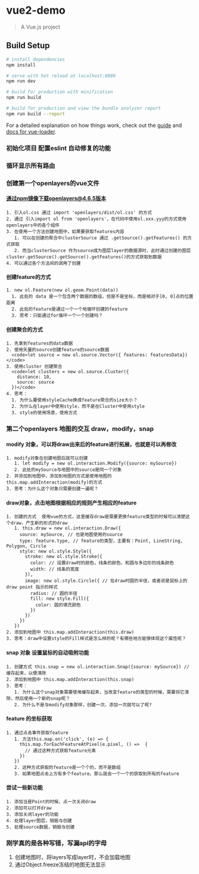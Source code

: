 # vue2-demo

> A Vue.js project

## Build Setup

``` bash
# install dependencies
npm install

# serve with hot reload at localhost:8080
npm run dev

# build for production with minification
npm run build

# build for production and view the bundle analyzer report
npm run build --report
```

For a detailed explanation on how things work, check out the [guide](http://vuejs-templates.github.io/webpack/) and [docs for vue-loader](http://vuejs.github.io/vue-loader).


### 初始化项目 配置eslint 自动修复的功能

### 循环显示所有路由

### 创建第一个openlayers的vue文件
  #### 通过npm镜像下载openlayers@4.6.5版本
    1. 引入ol.css 通过 import 'openlayers/dist/ol.css' 的方式
    2. 通过 引入import ol from 'openlayers'，在代码中使用ol.xxx.yyy的方式使用openlayers中的各个组件
    3. 在使用一个方法创建地图中，如果要获取features内容
       1. 可以在创建的聚合中clusterSource 通过 .getSource().getFeatures() 的方式获取
       2. 而当clusterSource 作为source成为图层layer的数据源时，此时通过创建的图层cluster.getSource().getSource().getFeatures()的方式获取到数据
    4. 可以通过各个方法间的调用了创建

  #### 创建feature的方式
    1. new ol.Feature(new ol.geom.Point(data))
      1. 此处的 data 是一个包含两个数据的数组，但是不是坐标，而是相对于[0, 0]点的位置距离
      2. 此处的feature是通过一个一个地循环创建的feature
      3. 思考：只能通过for循环一个一个创建吗？

  #### 创建聚合的方式
    1. 先拿到features的data数据
    2. 使用矢量的source创建feature的source数据
      <code>let source = new ol.source.Vector({ features: featuresData})</code>
    3. 使用cluster 创建聚合
      <code>let clusters = new ol.source.Cluster({
        distance: 10,
        source: source
      })</code>
    4. 思考：
      1. 为什么要使用styleCache换成feature聚合的size大小？
      2. 为什么在layer中使用style，而不是在Cluster中使用style
      3. style的使用场景，使用方式

### 第二个openlayers 地图的交互 draw，modify，snap
  #### modify 对象，可以将draw出来后的feature进行拓展，也就是可以再修改
    1. modify对象在创建地图后就可以创建
       1. let modify = new ol.interaction.Modify({source: mySource})
       2. 此处的mySource与地图中的source是同一个对象
    2. 并添加到地图中，添加到地图的方式是使用地图的this.map.addInteraction(modify)的方式
    3. 思考：为什么这个对象只需要创建一遍呢？
  #### draw对象，点击地图根据相应的规则产生相应的feature
    1. 创建的方式  使用vue的方式，这里缓存draw是需要更换feature类型的时候可以清楚这个draw，产生新的形式的draw
       1. this.draw = new ol.interaction.Draw({
         source: mySource, // 也是地图使用的source
         type: feature.type, // feature的类型，主要有：Point, LineString, Polygon, Circle
         style: new ol.style.Style({
           stroke: new ol.style.Stroke({
             color: // 设置draw时的颜色，线条的颜色，和圆与多边形的线条颜色
             width: // 线条的宽度
           }),
           image: new ol.style.Circle({ // 在draw时圆的半径，或者说是鼠标上的draw point 指示的样式
             radius: // 圆的半径
             fill: new style.Fill({
               color: 圆的填充颜色
             })
           })
         })
       })
    2. 添加到地图中 this.map.addInteraction(this.draw)
    3. 思考：draw中设置style的Fill样式是怎么样的呢？有哪些地方能够体现这个属性呢？
  #### snap 对象 设置鼠标的自动吸附功能
    1. 创建方式 this.snap = new ol.interaction.Snap({source: mySource}) // 缓存起来，以便清除
    2. 添加到地图中 this.map.addInteraction(this.snap)
    3. 思考：
       1. 为什么这个snap对象需要使用缓存起来，当改变feature的类型的时候，需要将它清除，然后使用一个新的snap呢？
       2. 为什么不是与modify对象那样，创建一次，添加一次就可以了呢?

  #### feature 的坐标获取
    1. 通过点击事件获取feature
       1. 方法this.map.on('click', (e) => {
         this.map.forEachFeatureAtPixel(e.pixel, () =>  {
           // 通过这种方式获取feature元素
         })
       })
       2. 这种方式获取的feature是一个个的，而不是数组
       3. 如果地图点击上方有多个feature，那么就会一个一个的获取到所有的feature

  #### 尝试一些新功能
    1. 添加当是Point的时候，点一次关闭draw
    2. 添加可以打开draw
    3. 添加关闭layer的功能
    4. 处理layer图层，销毁与创建
    5. 处理source数据，销毁与创建

### 刚学真的是各种写错，写漏api的字母
  1. 创建地图时，将layers写成layer时，不会加载地图
  2. 通过Object.freeze冻结的地图无法显示
